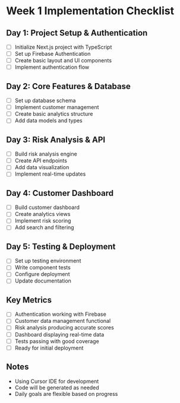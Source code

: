 # Week 1 Implementation Checklist

## Day 1: Project Setup & Authentication
- [ ] Initialize Next.js project with TypeScript
- [ ] Set up Firebase Authentication
- [ ] Create basic layout and UI components
- [ ] Implement authentication flow

## Day 2: Core Features & Database
- [ ] Set up database schema
- [ ] Implement customer management
- [ ] Create basic analytics structure
- [ ] Add data models and types

## Day 3: Risk Analysis & API
- [ ] Build risk analysis engine
- [ ] Create API endpoints
- [ ] Add data visualization
- [ ] Implement real-time updates

## Day 4: Customer Dashboard
- [ ] Build customer dashboard
- [ ] Create analytics views
- [ ] Implement risk scoring
- [ ] Add search and filtering

## Day 5: Testing & Deployment
- [ ] Set up testing environment
- [ ] Write component tests
- [ ] Configure deployment
- [ ] Update documentation

## Key Metrics
- [ ] Authentication working with Firebase
- [ ] Customer data management functional
- [ ] Risk analysis producing accurate scores
- [ ] Dashboard displaying real-time data
- [ ] Tests passing with good coverage
- [ ] Ready for initial deployment

## Notes
- Using Cursor IDE for development
- Code will be generated as needed
- Daily goals are flexible based on progress